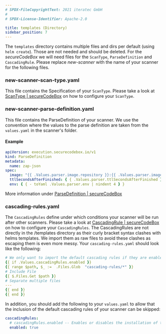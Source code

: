 ```yaml
---
# SPDX-FileCopyrightText: 2021 iteratec GmbH
#
# SPDX-License-Identifier: Apache-2.0

title: templates (Directory)
sidebar_position: 7
---
```


The `templates` directory contains multiple files and dirs per default (using `helm create`).
Those are not needed and should be deleted.
For the _secureCodeBox_ we will need files for the `ScanType`, `ParseDefinition` and `CascadingRule`.
Please replace _new-scanner_ with the name of your scanner for the following files.

### new-scanner-scan-type.yaml

This file contains the Specification of your `ScanType`.
Please take a look at [ScanType | secureCodeBox](/docs/api/crds/scan-type) on how to configure your `ScanType`.

### new-scanner-parse-definition.yaml

This file contains the ParseDefinition of your scanner.
We use the convention where the values to the parse definition are taken from the `values.yaml` in the scanner's folder.

#### Example

```yaml
apiVersion: execution.securecodebox.io/v1
kind: ParseDefinition
metadata:
  name: zap-json
spec:
  image: "{{ .Values.parser.image.repository }}:{{ .Values.parser.image.tag | default .Chart.Version }}"
  ttlSecondsAfterFinished: { { .Values.parser.ttlSecondsAfterFinished } }
  env: { { - toYaml .Values.parser.env | nindent 4 } }
```

More information under [ParseDefinition | secureCodeBox](/docs/api/crds/parse-definition)

### cascading-rules.yaml

The `CascadingRules` define under which conditions your scanner will be run after other scanners.
Please take a look at [CascadingRule | secureCodeBox](/docs/api/crds/cascading-rule) on how to configure your `CascadingRules`.
The CascadingRules are not directly in the /templates directory as their curly bracket syntax clashes with helms templates.
We import them as raw files to avoid these clashes as escaping them is even more messy.
Your `cascading-rules.yaml` should look like the following:

```yaml
# We only want to import the default cascading rules if they are enabled
{{ if .Values.cascadingRules.enabled }}
{{ range $path, $_ :=  .Files.Glob  "cascading-rules/*" }}
# Include File
{{ $.Files.Get $path }}
# Separate multiple files
---
{{ end }}
{{ end }}
```

In addition, you should add the following to your `values.yaml` to allow that the inclusion of the default cascading rules of your scanner can be skipped:

```yaml
cascadingRules:
  # cascadingRules.enabled -- Enables or disables the installation of the default cascading rules for this scanner
  enabled: true
```
